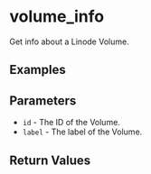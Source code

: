 # volume_info

Get info about a Linode Volume.


## Examples


## Parameters


- `id` -  The ID of the Volume. 
- `label` -  The label of the Volume. 


## Return Values

